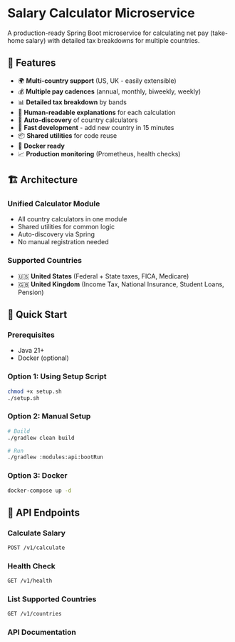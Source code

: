 # Salary Calculator Microservice

A production-ready Spring Boot microservice for calculating net pay (take-home salary) with detailed tax breakdowns for multiple countries.

## 🌟 Features

- 🌍 **Multi-country support** (US, UK - easily extensible)
- 💰 **Multiple pay cadences** (annual, monthly, biweekly, weekly)
- 📊 **Detailed tax breakdown** by bands
- 📝 **Human-readable explanations** for each calculation
- 🔄 **Auto-discovery** of country calculators
- 🚀 **Fast development** - add new country in 15 minutes
- 📦 **Shared utilities** for code reuse
- 🐳 **Docker ready**
- 📈 **Production monitoring** (Prometheus, health checks)

## 🏗️ Architecture

### Unified Calculator Module
- All country calculators in one module
- Shared utilities for common logic
- Auto-discovery via Spring
- No manual registration needed

### Supported Countries
- 🇺🇸 **United States** (Federal + State taxes, FICA, Medicare)
- 🇬🇧 **United Kingdom** (Income Tax, National Insurance, Student Loans, Pension)

## 🚀 Quick Start

### Prerequisites
- Java 21+
- Docker (optional)

### Option 1: Using Setup Script
```bash
chmod +x setup.sh
./setup.sh
```

### Option 2: Manual Setup
```bash
# Build
./gradlew clean build

# Run
./gradlew :modules:api:bootRun
```

### Option 3: Docker
```bash
docker-compose up -d
```

## 📡 API Endpoints

### Calculate Salary
```bash
POST /v1/calculate
```

### Health Check
```bash
GET /v1/health
```

### List Supported Countries
```bash
GET /v1/countries
```

### API Documentation